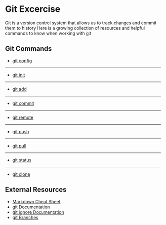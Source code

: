# Git Excercise
Git is a version control system that allows us to track changes and commit them to history
Here is a growing collection of resources and helpful commands to know when working with git
## Git Commands
- [git config](./Commands/Config.md)
---
- [git init](./Commands/Init.md)
---
- [git add](./Commands/Add.md)
---
- [git commit](./Commands/Commit.md)
---
- [git remote](./Commands/Remote.md)
---
- [git push](./Commands/PUSH.md)
---
- [git pull](./Commands/Pull.md)
---
- [git status](./Commands/Status.md)
---
- [git clone](./Commands/Clone.md)

## External Resources

- [Markdown Cheat Sheet](https://www.markdownguide.org/cheat-sheet/)
- [git Documentation](https://git-scm.com/docs)
- [git ignore Documentation](https://git-scm.com/docs/gitignore)
- [git Branches](https://git-scm.com/book/en/v2/Git-Branching-Branches-in-a-Nutshell)